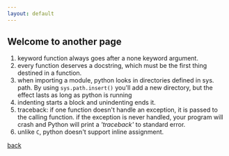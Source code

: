 ```yaml
---
layout: default
---
```


## Welcome to another page

1. keyword function always goes after a none keyword argument.   
2. every function deserves a docstring, which must be the first thing destined
in a function.    
3. when importing a module, python looks in directories defined in
sys. path. By using ```sys.path.insert()``` you'll add a new directory,
 but the effect lasts as long as python is running     
4. indenting starts a block and unindenting ends it.    
5. traceback: if one function doesn't handle an exception,
it is passed to the calling function. if the exception is
never handled, your program will crash and Python will print
a _'traceback'_ to standard error.    
6. unlike `C`, python doesn't support inline assignment.    

[back](./)
